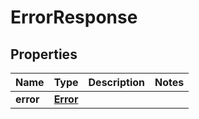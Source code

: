 

# ErrorResponse


## Properties

| Name | Type | Description | Notes |
|------------ | ------------- | ------------- | -------------|
|**error** | [**Error**](Error.md) |  |  |



